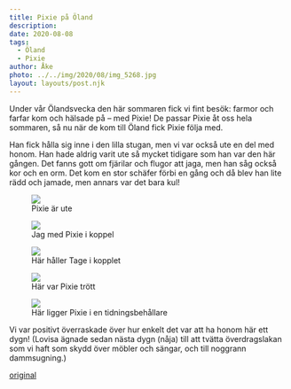 ```yaml
---
title: Pixie på Öland
description: 
date: 2020-08-08
tags:
  - Öland
  - Pixie
author: Åke
photo: ../../img/2020/08/img_5268.jpg
layout: layouts/post.njk
---
```

Under vår Ölandsvecka den här sommaren fick vi fint besök: farmor och farfar kom och hälsade på – med Pixie! De passar Pixie åt oss hela sommaren, så nu när de kom till Öland fick Pixie följa med.

Han fick hålla sig inne i den lilla stugan, men vi var också ute en del med honom. Han hade aldrig varit ute så mycket tidigare som han var den här gången. Det fanns gott om fjärilar och flugor att jaga, men han såg också kor och en orm. Det kom en stor schäfer förbi en gång och då blev han lite rädd och jamade, men annars var det bara kul!


<figure>
    <img class="size-full wp-image-448" src="../../img/2020/08/img_5330-1.jpg">
    <figcaption>Pixie är ute</figcaption>
</figure>

<figure>
    <img class="size-full wp-image-441" src="../../img/2020/08/img_5268.jpg"> 
    <figcaption>Jag med Pixie i koppel</figcaption>
</figure>

<figure>
    <img class="size-full wp-image-446" src="../../img/2020/08/img_5331-1.jpg"> 
    <figcaption>Här håller Tage i kopplet</figcaption>
</figure>

<figure>
    <img class="size-full wp-image-442" src="../../img/2020/08/img_5272.jpg"> 
    <figcaption>Här var Pixie trött</figcaption>
</figure>

<figure>
    <img class="size-full wp-image-447" src="../../img/2020/08/img_5329-1.jpg"> 
    <figcaption>Här ligger Pixie i en tidningsbehållare</figcaption>
</figure>


Vi var positivt överraskade över hur enkelt det var att ha honom här ett dygn! (Lovisa ägnade sedan nästa dygn (nåja) till att tvätta överdragslakan som vi haft som skydd över möbler och sängar, och till noggrann dammsugning.)

[original](http://kroons.se/familj/2020/08/08/pixie-pa-oland/)
